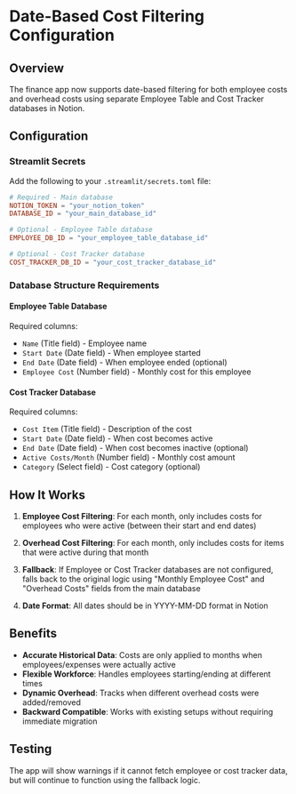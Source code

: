 # Date-Based Cost Filtering Configuration

## Overview
The finance app now supports date-based filtering for both employee costs and overhead costs using separate Employee Table and Cost Tracker databases in Notion.

## Configuration

### Streamlit Secrets
Add the following to your `.streamlit/secrets.toml` file:

```toml
# Required - Main database
NOTION_TOKEN = "your_notion_token"
DATABASE_ID = "your_main_database_id"

# Optional - Employee Table database
EMPLOYEE_DB_ID = "your_employee_table_database_id"

# Optional - Cost Tracker database  
COST_TRACKER_DB_ID = "your_cost_tracker_database_id"
```

### Database Structure Requirements

#### Employee Table Database
Required columns:
- `Name` (Title field) - Employee name
- `Start Date` (Date field) - When employee started
- `End Date` (Date field) - When employee ended (optional)
- `Employee Cost` (Number field) - Monthly cost for this employee

#### Cost Tracker Database
Required columns:
- `Cost Item` (Title field) - Description of the cost
- `Start Date` (Date field) - When cost becomes active
- `End Date` (Date field) - When cost becomes inactive (optional)
- `Active Costs/Month` (Number field) - Monthly cost amount
- `Category` (Select field) - Cost category (optional)

## How It Works

1. **Employee Cost Filtering**: For each month, only includes costs for employees who were active (between their start and end dates)

2. **Overhead Cost Filtering**: For each month, only includes costs for items that were active during that month

3. **Fallback**: If Employee or Cost Tracker databases are not configured, falls back to the original logic using "Monthly Employee Cost" and "Overhead Costs" fields from the main database

4. **Date Format**: All dates should be in YYYY-MM-DD format in Notion

## Benefits

- **Accurate Historical Data**: Costs are only applied to months when employees/expenses were actually active
- **Flexible Workforce**: Handles employees starting/ending at different times
- **Dynamic Overhead**: Tracks when different overhead costs were added/removed
- **Backward Compatible**: Works with existing setups without requiring immediate migration

## Testing

The app will show warnings if it cannot fetch employee or cost tracker data, but will continue to function using the fallback logic.